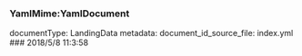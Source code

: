 ### YamlMime:YamlDocument
documentType: LandingData
metadata:
    document_id_source_file: index.yml
    ### 2018/5/8 11:3:58
